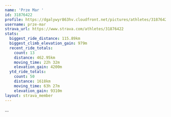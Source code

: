 ```yaml
---
name: 'Prze Mar '
id: 31876422
profile: https://dgalywyr863hv.cloudfront.net/pictures/athletes/31876422/22548952/3/large.jpg
username: prze-mar
strava_url: https://www.strava.com/athletes/31876422
stats:
  biggest_ride_distance: 115.89km
  biggest_climb_elevation_gain: 979m
  recent_ride_totals:
    count: 13
    distance: 462.95km
    moving_time: 22h 32m
    elevation_gain: 4200m
  ytd_ride_totals:
    count: 50
    distance: 1618km
    moving_time: 63h 27m
    elevation_gain: 9310m
layout: strava_member
--- 
```

...
